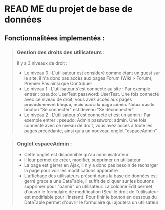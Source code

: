 # READ ME du projet de base de données

## Fonctionnalitées implementés :

> ### Gestion des droits des utilisateurs :
> Il y a 3 niveaux de droit : 
> - Le niveau 0 : L'utilisateur est consideré comme étant un guest sur le site. il n'a donc pas accès aux pages Forum (Wiki > Forum), Premier Pas ainsi que Contribuer
> - Le niveau 1 : L'utilisateur s'est connecté au site : Par exemple entrer : pseudo: UserTest password: UserTest. Une fois connecté avec ce niveau de droit, vous avez accès aux pages précédemment bloqué, mais pas a la page admin. Notez que le bouton "Se connecter" est devenu "Se déconnecter"
> - Le niveau 2 : L'utilisateur s'est connecté et est un admin : Par exemple entrer : pseudo: Admin password: admin. Une fois connecté avec ce niveau de droit, vous avez accès a toute les pages précédante, ainsi qu'a un nouveau onglet "espaceAdmin"

> ### Onglet espaceAdmin :
> - Cette onglet est disponnible qu'au adminisatrateur
> - Il leur permet de créer, modifier, supprimer un utilisateur
> - La page est gérrer en Ajax, il n'y a donc pas besoin de recharger la page pour voir les modifications apparaitre
> - L'affichage des utilisateurs présent dans la base de données est gerré grace a une DataTable, il suffit de cliquer sur les boutons supprimer pour "bannir" un utilisateur. 
      La colonne Edit permet d'ouvrir le formulaire de modification (Seul le droit de l'utilisateur est modifiable pour l'instant). 
      Pour finir le bouton en dessous du DataTable permet d'ouvrir le formulaire qui ajoutera un utilisateur



